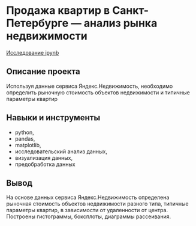 # Продажа квартир в Санкт-Петербурге — анализ рынка недвижимости
[Исследование ipynb](https://github.com/Stinkovoy/Portfolio/blob/main/01_Продажа%20квартир%20в%20Санкт-Петербурге%20—%20анализ%20рынка%20недвижимости/Project_1.ipynb)
## Описание проекта
Используя данные сервиса Яндекс.Недвижимость, необходимо определить рыночную стоимость объектов недвижимости и типичные параметры квартир
## Навыки и инструменты
- python,
- pandas,
- matplotlib,
- исследовательский анализ данных,
- визуализация данных,
- предобработка данных
## Вывод
На основе данных сервиса Яндекс.Недвижимость определена рыночная стоимость объектов недвижимости разного типа, типичные параметры квартир, в зависимости от удаленности от центра. Построены гистограммы, боксплоты, диаграммы рассеивания.
